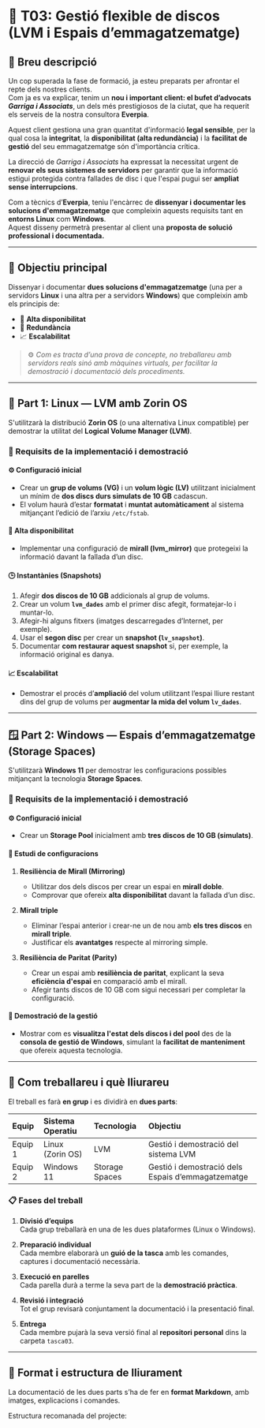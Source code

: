 # 🧩 T03: Gestió flexible de discos (LVM i Espais d’emmagatzematge)

## 📄 Breu descripció

Un cop superada la fase de formació, ja esteu preparats per afrontar el repte dels nostres clients.  
Com ja es va explicar, tenim un **nou i important client: el bufet d’advocats *Garriga i Associats***, un dels més prestigiosos de la ciutat, que ha requerit els serveis de la nostra consultora **Everpia**.

Aquest client gestiona una gran quantitat d'informació **legal sensible**, per la qual cosa la **integritat**, la **disponibilitat (alta redundància)** i la **facilitat de gestió** del seu emmagatzematge són d'importància crítica.

La direcció de *Garriga i Associats* ha expressat la necessitat urgent de **renovar els seus sistemes de servidors** per garantir que la informació estigui protegida contra fallades de disc i que l'espai pugui ser **ampliat sense interrupcions**.

Com a tècnics d’**Everpia**, teniu l'encàrrec de **dissenyar i documentar les solucions d'emmagatzematge** que compleixin aquests requisits tant en **entorns Linux** com **Windows**.  
Aquest disseny permetrà presentar al client una **proposta de solució professional i documentada.**

---

## 🎯 Objectiu principal

Dissenyar i documentar **dues solucions d'emmagatzematge** (una per a servidors **Linux** i una altra per a servidors **Windows**) que compleixin amb els principis de:

- 🔁 **Alta disponibilitat**
- 🧱 **Redundància**
- 📈 **Escalabilitat**

> ⚙️ *Com es tracta d’una prova de concepte, no treballareu amb servidors reals sinó amb màquines virtuals, per facilitar la demostració i documentació dels procediments.*

---

## 🐧 Part 1: Linux — LVM amb Zorin OS

S'utilitzarà la distribució **Zorin OS** (o una alternativa Linux compatible) per demostrar la utilitat del **Logical Volume Manager (LVM)**.

### 🔧 Requisits de la implementació i demostració

#### ⚙️ Configuració inicial
- Crear un **grup de volums (VG)** i un **volum lògic (LV)** utilitzant inicialment un mínim de **dos discs durs simulats de 10 GB** cadascun.
- El volum haurà d’estar **formatat** i **muntat automàticament** al sistema mitjançant l’edició de l’arxiu `/etc/fstab`.

#### 🔁 Alta disponibilitat
- Implementar una configuració de **mirall (lvm_mirror)** que protegeixi la informació davant la fallada d’un disc.

#### 🕒 Instantànies (Snapshots)
1. Afegir **dos discos de 10 GB** addicionals al grup de volums.
2. Crear un volum **`lvm_dades`** amb el primer disc afegit, formatejar-lo i muntar-lo.
3. Afegir-hi alguns fitxers (imatges descarregades d’Internet, per exemple).
4. Usar el **segon disc** per crear un **snapshot (`lv_snapshot`)**.
5. Documentar **com restaurar aquest snapshot** si, per exemple, la informació original es danya.

#### 📈 Escalabilitat
- Demostrar el procés d’**ampliació** del volum utilitzant l’espai lliure restant dins del grup de volums per **augmentar la mida del volum `lv_dades`**.

---

## 🪟 Part 2: Windows — Espais d’emmagatzematge (Storage Spaces)

S'utilitzarà **Windows 11** per demostrar les configuracions possibles mitjançant la tecnologia **Storage Spaces**.

### 🔧 Requisits de la implementació i demostració

#### ⚙️ Configuració inicial
- Crear un **Storage Pool** inicialment amb **tres discos de 10 GB (simulats)**.

#### 🔁 Estudi de configuracions
1. **Resiliència de Mirall (Mirroring)**
   - Utilitzar dos dels discos per crear un espai en **mirall doble**.
   - Comprovar que ofereix **alta disponibilitat** davant la fallada d’un disc.

2. **Mirall triple**
   - Eliminar l’espai anterior i crear-ne un de nou amb **els tres discos** en **mirall triple**.
   - Justificar els **avantatges** respecte al mirroring simple.

3. **Resiliència de Paritat (Parity)**
   - Crear un espai amb **resiliència de paritat**, explicant la seva **eficiència d'espai** en comparació amb el mirall.
   - Afegir tants discos de 10 GB com sigui necessari per completar la configuració.

#### 🧩 Demostració de la gestió
- Mostrar com es **visualitza l'estat dels discos i del pool** des de la **consola de gestió de Windows**, simulant la **facilitat de manteniment** que ofereix aquesta tecnologia.

---

## 👥 Com treballareu i què lliurareu

El treball es farà **en grup** i es dividirà en **dues parts**:

| Equip | Sistema Operatiu | Tecnologia | Objectiu |
|:------|:------------------|:------------|:----------|
| Equip 1 | Linux (Zorin OS) | LVM | Gestió i demostració del sistema LVM |
| Equip 2 | Windows 11 | Storage Spaces | Gestió i demostració dels Espais d’emmagatzematge |

### 📋 Fases del treball

1. **Divisió d’equips**  
   Cada grup treballarà en una de les dues plataformes (Linux o Windows).

2. **Preparació individual**  
   Cada membre elaborarà un **guió de la tasca** amb les comandes, captures i documentació necessària.

3. **Execució en parelles**  
   Cada parella durà a terme la seva part de la **demostració pràctica**.

4. **Revisió i integració**  
   Tot el grup revisarà conjuntament la documentació i la presentació final.

5. **Entrega**  
   Cada membre pujarà la seva versió final al **repositori personal** dins la carpeta `tasca03`.

---

## 📁 Format i estructura de lliurament

La documentació de les dues parts s’ha de fer en **format Markdown**, amb imatges, explicacions i comandes.

Estructura recomanada del projecte:



